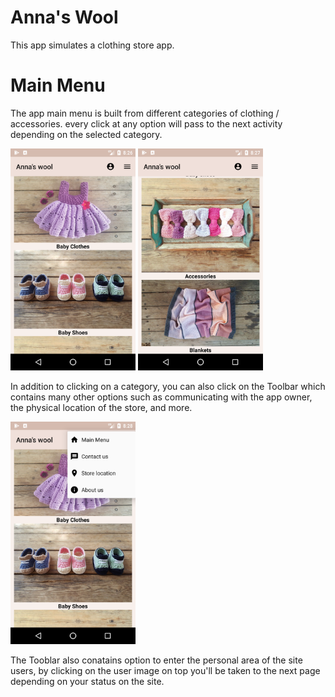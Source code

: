 # Anna's Wool
This app simulates a clothing store app. 

# Main Menu
The app main menu is built from different categories of clothing / accessories. every click at any option will pass to the next activity depending on the selected category. 

<img src="images/main1.png" width=200>  <img src="images/main2.png" width=200> 

In addition to clicking on a category, you can also click on the Toolbar which contains many other options such as communicating with the app owner, the physical location of the store, and more.

<img src="images/main3.png" width=200>

The Tooblar also conatains option to enter the personal area of the site users, by clicking on the user image on top you'll be taken to the next page depending on your status on the site.
